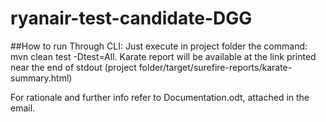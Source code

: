 # ryanair-test-candidate-DGG

##How to run
Through CLI: Just execute in project folder the command: mvn clean test -Dtest=All.
Karate report will be available at the link printed near the end of stdout (project folder/target/surefire-reports/karate-summary.html)

For rationale and further info refer to Documentation.odt, attached in the email.